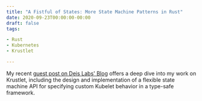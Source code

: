 ```yaml
---
title: "A Fistful of States: More State Machine Patterns in Rust"
date: 2020-09-23T00:00:00-00:00
draft: false
tags:

- Rust
- Kubernetes
- Krustlet

---
```


My recent [guest post on Deis Labs' Blog](https://deislabs.io/posts/a-fistful-of-states/)
offers a deep dive into my work on Krustlet, including the design and
implementation of a flexible state machine API for specifying custom Kubelet
behavior in a type-safe framework.
